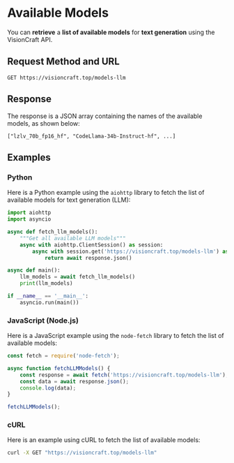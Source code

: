 # Available Models

You can **retrieve** a **list of available models** for **text generation** using the VisionCraft API.

## Request Method and URL

```
GET https://visioncraft.top/models-llm
```

## Response

The response is a JSON array containing the names of the available models, as shown below:

```
["lzlv_70b_fp16_hf", "CodeLlama-34b-Instruct-hf", ...]
```

## Examples

### Python

Here is a Python example using the `aiohttp` library to fetch the list of available models for text generation (LLM):

```python
import aiohttp
import asyncio

async def fetch_llm_models():
    """Get all available LLM models"""
    async with aiohttp.ClientSession() as session:
        async with session.get('https://visioncraft.top/models-llm') as response:
            return await response.json()

async def main():
    llm_models = await fetch_llm_models()
    print(llm_models)

if __name__ == '__main__':
    asyncio.run(main())
```

### JavaScript (Node.js)

Here is a JavaScript example using the `node-fetch` library to fetch the list of available models:

```javascript
const fetch = require('node-fetch');

async function fetchLLMModels() {
    const response = await fetch('https://visioncraft.top/models-llm');
    const data = await response.json();
    console.log(data);
}

fetchLLMModels();
```

### cURL

Here is an example using cURL to fetch the list of available models:

```sh
curl -X GET "https://visioncraft.top/models-llm"
```